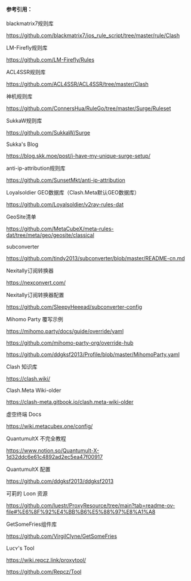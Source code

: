 #### 参考引用：



blackmatrix7规则库

https://github.com/blackmatrix7/ios_rule_script/tree/master/rule/Clash






LM-Firefly规则库

https://github.com/LM-Firefly/Rules



ACL4SSR规则库

https://github.com/ACL4SSR/ACL4SSR/tree/master/Clash



神机规则库

https://github.com/ConnersHua/RuleGo/tree/master/Surge/Ruleset



SukkaW规则库

https://github.com/SukkaW/Surge



Sukka's Blog

https://blog.skk.moe/post/i-have-my-unique-surge-setup/



anti-ip-attribution规则库

https://github.com/SunsetMkt/anti-ip-attribution



Loyalsoldier GEO数据库（Clash.Meta默认GEO数据库）

https://github.com/Loyalsoldier/v2ray-rules-dat




GeoSite清单

https://github.com/MetaCubeX/meta-rules-dat/tree/meta/geo/geosite/classical



subconverter

https://github.com/tindy2013/subconverter/blob/master/README-cn.md



Nexitally订阅转换器

https://nexconvert.com/



Nexitally订阅转换器配置

https://github.com/SleepyHeeead/subconverter-config



Mihomo Party 覆写示例

https://mihomo.party/docs/guide/override/yaml

https://github.com/mihomo-party-org/override-hub

https://github.com/ddgksf2013/Profile/blob/master/MihomoParty.yaml



Clash 知识库

https://clash.wiki/



Clash.Meta Wiki-older

https://clash-meta.gitbook.io/clash.meta-wiki-older



虚空终端 Docs

https://wiki.metacubex.one/config/



QuantumultX 不完全教程

https://www.notion.so/Quantumult-X-1d32ddc6e61c4892ad2ec5ea47f00917



QuantumultX 配置

https://github.com/ddgksf2013/ddgksf2013



可莉的 Loon 资源

https://github.com/luestr/ProxyResource/tree/main?tab=readme-ov-file#%E6%8F%92%E4%BB%B6%E5%88%97%E8%A1%A8



GetSomeFries组件库

https://github.com/VirgilClyne/GetSomeFries



Lᴜᴄʏ's Tool

https://wiki.repcz.link/proxytool/

https://github.com/Repcz/Tool
